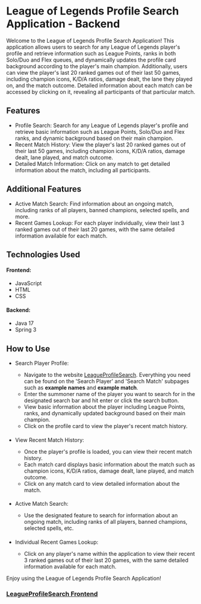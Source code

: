 # League of Legends Profile Search Application - Backend

Welcome to the League of Legends Profile Search Application! This application allows users to search for any League of
Legends player's profile and retrieve information such as League Points, ranks in both Solo/Duo and Flex queues, and
dynamically updates the profile card background according to the player's main champion. Additionally, users can view
the player's last 20 ranked games out of their last 50 games, including champion icons, K/D/A ratios, damage dealt, the
lane they played on, and the match outcome. Detailed information about each match can be accessed by clicking on it,
revealing all participants of that particular match.

## Features

- Profile Search: Search for any League of Legends player's profile and retrieve basic information such as League
  Points,
  Solo/Duo and Flex ranks, and dynamic background based on their main champion.
- Recent Match History: View the player's last 20 ranked games out of their last 50 games, including champion icons,
  K/D/A
  ratios, damage dealt, lane played, and match outcome.
- Detailed Match Information: Click on any match to get detailed information about the match, including all
  participants.

## Additional Features

- Active Match Search: Find information about an ongoing match, including ranks of all players, banned champions,
  selected
  spells, and more.
- Recent Games Lookup: For each player individually, view their last 3 ranked games out of their last 20 games, with the
  same detailed information available for each match.

## Technologies Used

#### Frontend:

- JavaScript
- HTML
- CSS

#### Backend:

- Java 17
- Spring 3

## How to Use

- Search Player Profile:
    - Navigate to the website [LeagueProfileSearch](https://kpodsiadlo7.github.io).
      Everything you need can be found on the 'Search Player' and 'Search Match'
      subpages such as <b>example names</b> and <b>example match</b>.
    - Enter the summoner name of the player you want to search for in the designated search bar and hit enter or click
      the
      search button.
    - View basic information about the player including League Points, ranks, and dynamically updated background based
      on
      their main champion.
    - Click on the profile card to view the player's recent match history.
  ####
- View Recent Match History:

    - Once the player's profile is loaded, you can view their recent match history.
    - Each match card displays basic information about the match such as champion icons, K/D/A ratios, damage dealt,
      lane
      played, and match outcome.
    - Click on any match card to view detailed information about the match.
  ####
- Active Match Search:
    - Use the designated feature to search for information about an ongoing match, including ranks of all players,
      banned
      champions, selected spells, etc.
  ####
- Individual Recent Games Lookup:

    - Click on any player's name within the application to view their recent 3 ranked games out of their last 20 games,
      with
      the same detailed information available for each match.

Enjoy using the League of Legends Profile Search Application!

### [LeagueProfileSearch Frontend](https://github.com/kpodsiadlo7/kpodsiadlo7.github.io)